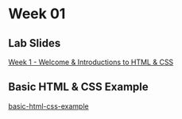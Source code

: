 # Week 01

## Lab Slides

[Week 1 - Welcome & Introductions to HTML & CSS](https://drive.google.com/open?id=11En1wkEdArdC60Y0irxq2BKiXfSsFWxT0GlxAJO9vOU)

## Basic HTML & CSS Example

[basic-html-css-example](./basic-html-css-example/)
